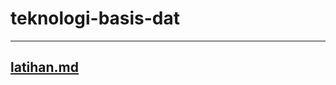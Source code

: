 # teknologi-basis-dat
---
## **[latihan.md](https://github.com/abdullahaman185610040/teknologi-basis-data/blob/master/minggu-03/latihan.md)**